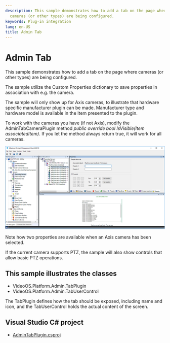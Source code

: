 ```yaml
---
description: This sample demonstrates how to add a tab on the page where
  cameras (or other types) are being configured.
keywords: Plug-in integration
lang: en-US
title: Admin Tab
---
```


# Admin Tab

This sample demonstrates how to add a tab on the page where cameras (or
other types) are being configured.

The sample utilize the Custom Properties dictionary to save properties
in association with e.g. the camera.

The sample will only show up for Axis cameras, to illustrate that
hardware specific manufacturer plugin can be made. Manufacturer type and
hardware model is available in the Item presented to the plugin.

To work with the cameras you have (if not Axis), modify the
AdminTabCameraPlugin method *public override bool IsVisible(Item
associatedItem)*. If you let the method always return true, it will work
for all cameras.

![Admin Tab](AdminTabPlugin.png)

Note how two properties are available when an Axis camera has been
selected.

If the current camera supports PTZ, the sample will also show controls
that allow basic PTZ operations.

## This sample illustrates the classes

-   VideoOS.Platform.Admin.TabPlugin
-   VideoOS.Platform.Admin.TabUserControl

The TabPlugin defines how the tab should be exposed, including name and
icon, and the TabUserControl holds the actual content of the screen.

## Visual Studio C\# project

-   [AdminTabPlugin.csproj](javascript:openLink('..\\\\PluginSamples\\\\AdminTabPlugin\\\\AdminTabPlugin.csproj');)
